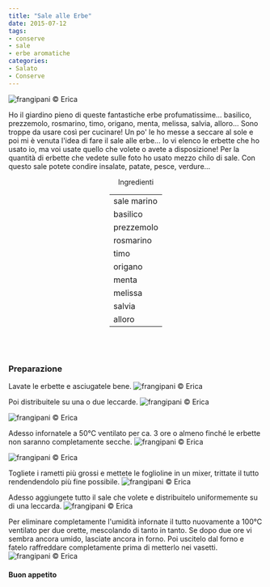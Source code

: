 ```yaml
---
title: "Sale alle Erbe"
date: 2015-07-12
tags:
- conserve
- sale
- erbe aromatiche
categories:
- Salato
- Conserve
---
```

![](header.jpg "frangipani © Erica")

Ho il giardino pieno di queste fantastiche erbe profumatissime... basilico, prezzemolo, rosmarino, timo, origano, menta, melissa, salvia, alloro... Sono troppe da usare così per cucinare! Un po' le ho messe a seccare al sole e poi mi è venuta l'idea di fare il sale alle erbe... Io vi elenco le erbette che ho usato io, ma voi usate quello che volete o avete a disposizione! Per la quantità di erbette che vedete sulle foto ho usato mezzo chilo di sale. Con questo sale potete condire insalate, patate, pesce, verdure...

<div id="wrapper" style="text-align: center">
  <div id="yourdiv" style="display: inline-block;">
    <div class="ingredients">
      <div class="ingredients-title">Ingredienti</div>
      <table>
        <tbody>
          <tr>
            <td>sale marino</td>
          </tr>
          <tr>      
            <td>basilico</td>
          </tr>
          <tr>      
            <td>prezzemolo</td>
          </tr>
          <tr>
            <td>rosmarino</td>
          </tr>
          <tr>
            <td>timo</td>
          </tr>
          <tr>
            <td>origano</td>
          </tr>      
          <tr>
            <td>menta</td>
          </tr>
          <tr>      
            <td>melissa</td>
          </tr>
          <tr>      
            <td>salvia</td>
          </tr>
          <tr>      
            <td>alloro</td>   
          </tr>
        </tbody>
      </table>
      <br></br>
    </div>
  </div>
</div>


<h3>
  <font color="grey">
    <i class="fa fa-cogs"></i>
  </font> Preparazione
</h3>

Lavate le erbette e asciugatele bene.
![](erbette.jpg "frangipani © Erica")

Poi distribuitele su una o due leccarde.
![](teglia1.jpg "frangipani © Erica")

![](teglia2.jpg "frangipani © Erica")

Adesso infornatele a 50°C ventilato per ca. 3 ore o almeno finché le erbette non saranno completamente secche.
![](essiccate1.jpg "frangipani © Erica")

![](essiccate2.jpg "frangipani © Erica")

Togliete i rametti più grossi e mettete le foglioline in un mixer, trittate il tutto rendendendolo più fine possibile.
![](tritate.jpg "frangipani © Erica")

Adesso aggiungete tutto il sale che volete e distribuitelo uniformemente su di una leccarda.
![](mescolato.jpg "frangipani © Erica")

Per eliminare completamente l'umidità infornate il tutto nuovamente a 100°C ventilato per due orette, mescolando di tanto in tanto. Se dopo due ore vi sembra ancora umido, lasciate ancora in forno. Poi uscitelo dal forno e fatelo raffreddare completamente prima di metterlo nei vasetti.
![](risultato.jpg "frangipani © Erica")

<h4>Buon appetito
  <font color="red">
    <i class="fa fa-smile-o"></i>
  </font>
</h4>
